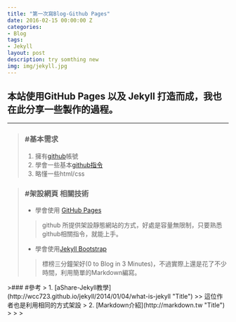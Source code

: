 ```yaml
---
title: "第一次寫Blog-Github Pages"
date: 2016-02-15 00:00:00 Z
categories:
- Blog
tags:
- Jekyll
layout: post
description: try somthing new
img: img/jekyll.jpg
---
```


## 本站使用GitHub Pages 以及 Jekyll 打造而成，我也在此分享一些製作的過程。  
---
> ### #基本需求
> 1.    擁有[github](https://github.com "Title")帳號
> 2.    學會一些基本[github指令](http://tech.marsw.tw/blog/2013/08/16/git-notes-github "Title")
> 3.    略懂一些html/css
> 


> ### #架設網頁 相關技術
> 
> *	學會使用 [GitHub Pages](https://pages.github.com "Title")
>>  github 所提供架設靜態網站的方式，好處是容量無限制，只要熟悉github相關指令，就能上手。
> * 學會使用[Jekyll Bootstrap](http://jekyllbootstrap.com "Title")
>>  標榜三分鐘架好(0 to Blog in 3 Minutes)，不過實際上還是花了不少時間，利用簡單的Markdown編寫。
<div class="paragraph-seperate"></div>
>### #參考
> 1.    [aShare-Jekyll教學](http://wcc723.github.io/jekyll/2014/01/04/what-is-jekyll "Title")
>> 這位作者也是利用相同的方式架設
> 2.    [Markdown介紹](http://markdown.tw "Title")
>
>
>